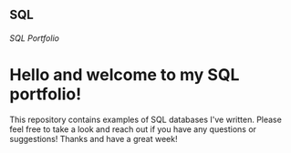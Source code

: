 ## SQL ##
###### SQL Portfolio

# Hello and welcome to my SQL portfolio! #
This repository contains examples of SQL databases I've written. Please feel free to take a look and reach out if you have any questions or suggestions! Thanks and have a great week!
